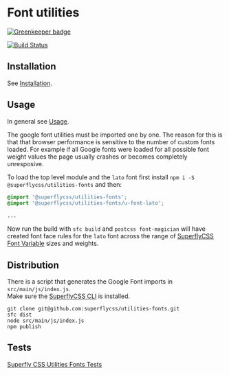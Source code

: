 # Font utilities

[![Greenkeeper badge](https://badges.greenkeeper.io/superflycss/utilities-fonts.svg)](https://greenkeeper.io/)

[![Build Status](https://travis-ci.org/superflycss/utilities-fonts.svg?branch=master)](https://travis-ci.org/superflycss/utilities-fonts)

## Installation

See [Installation](https://github.com/superflycss/superflycss/#installation).

## Usage

In general see [Usage](https://github.com/superflycss/superflycss/#usage).  

The google font utilities must be imported one by one.  The reason for this is that
that browser performance is sensitive to the number of custom fonts loaded.  For example
if all Google fonts were loaded for all possible font weight values the page usually crashes or becomes completely unresposive.

To load the top level module and the `lato`  font first install `npm i -S @superflycss/utilities-fonts` and then:

``` css
@import '@superflycss/utilities-fonts';
@import '@superflycss/utilities-fonts/u-font-lato';

...

```

Now run the build with `sfc build` and `postcss font-magician` will have created font face rules for the `lato` font across the range of [SuperflyCSS Font Variable](https://github.com/superflycss/variables-fonts)  sizes and weights.

## Distribution

There is a script that generates the Google Font imports in `src/main/js/index.js`.  
Make sure the [SuperflyCSS CLI]() is installed.

```
git clone git@github.com:superflycss/utilities-fonts.git
sfc dist
node src/main/js/index.js
npm publish
```



## Tests

[Superfly CSS Utilities Fonts Tests](https://superflycss.github.io/utilities-fonts/target/test/html/)
